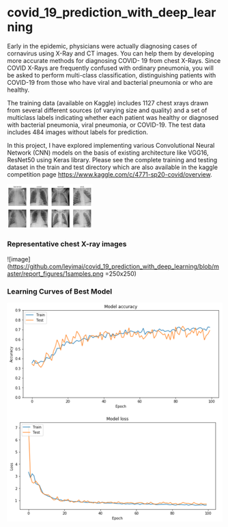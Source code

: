 # covid_19_prediction_with_deep_learning


Early in the epidemic, physicians were actually diagnosing cases of cornavirus using X-Ray and CT images. You can help them by developing more accurate methods for diagnosing COVID- 19 from chest X-Rays. Since COVID X-Rays are frequently confused with ordinary pneumonia, you will be asked to perform multi-class classification, distinguishing patients with COVID-19 from those who have viral and bacterial pneumonia or who are healthy.

The training data (available on Kaggle) includes 1127 chest xrays drawn from several different sources (of varying size and quality) and a set of multiclass labels indicating whether each patient was healthy or diagnosed with bacterial pneumonia, viral pneumonia, or COVID-19. The test data includes 484 images without labels for prediction.

In this project, I have explored implementing various Convolutional Neural Network (CNN) models on the basis of existing architecture like VGG16, ResNet50 using Keras library. Please see the complete training and testing dataset in the train and test directory which are also available in the kaggle competition page https://www.kaggle.com/c/4771-sp20-covid/overview.

<img src="https://github.com/leyimai/covid_19_prediction_with_deep_learning/blob/master/report_figures/1samples.png" width="200"  />

### Representative chest X-ray images
![image](https://github.com/leyimai/covid_19_prediction_with_deep_learning/blob/master/report_figures/1samples.png =250x250)


### Learning Curves of Best Model
![image](https://github.com/leyimai/covid_19_prediction_with_deep_learning/blob/master/report_figures/2learning_curve.png)

